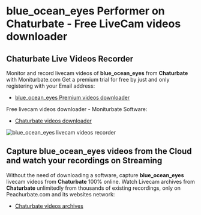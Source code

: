 # blue_ocean_eyes Performer on Chaturbate - Free LiveCam videos downloader

## Chaturbate Live Videos Recorder

Monitor and record livecam videos of **blue_ocean_eyes** from **Chaturbate** with Moniturbate.com
Get a premium trial for free by just and only registering with your Email address:
* [blue_ocean_eyes Premium videos downloader](https://moniturbate.com/request-demo-licence-key.html)

Free livecam videos downloader - Moniturbate Software:
* [Chaturbate videos downloader](https://moniturbate.com/moniturbate-download-software.html)

![blue_ocean_eyes livecam videos recorder](https://peachurnet.com/templates/moniturbate-software.png)


## Capture blue_ocean_eyes videos from the Cloud and watch your recordings on Streaming

Without the need of downloading a software, capture **blue_ocean_eyes** livecam videos from **Chaturbate** 100% online.
Watch Livecam archives from **Chaturbate** unlimitedly from thousands of existing recordings, only on Peachurbate.com and its websites network:
* [Chaturbate videos archives](https://peachurnet.com/)